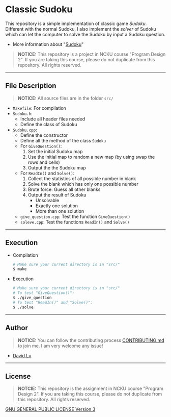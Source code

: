 # Classic Sudoku

This repository is a simple implementation of classic game *Sudoku*. Different with the normal Sudoku, I also implement the *solver* of Sudoku which can let the computer to solve the Sudoku by input a Sudoku question.

* More information about "[Sudoku](https://en.wikipedia.org/wiki/Sudoku)"

> **NOTICE:** This repository is a project in NCKU course "Program Design 2". If you are taking this course, please do not duplicate from this repository. All rights reserved.

---
## File Description

> **NOTICE:** All source files are in the folder `src/`

* `Makefile`: For compilation
* `Sudoku.h`:
	- Include all header files needed
	- Define the class of Sudoku
* `Sudoku.cpp`:
	- Define the constructor
	- Define all the method of the class `Sudoku`
	- For `GiveQuestion()`:
		1. Set the initial Sudoku map
		2. Use the initial map to random a new map (by using swap the rows and cells)
		3. Output the the Sudoku map
	- For `ReadIn()` and `Solve()`:
		1. Collect the statistics of all possible number in blank
		2. Solve the blank which has only one possible number
		3. Brute force: Guess all other blanks
		4. Output the result of Sudoku
			* Unsolvable
			* Exactly one solution
			* More than one solution
	- `give_question.cpp`: Test the function `GiveQuestion()`
	- `soleve.cpp`: Test the functions `ReadIn()` and `Solve()`

---
## Execution

* Compilation
    ```bash
    # Make sure your current directory is in "src/"
    $ make
    ```
* Execution
    ```bash
    # Make sure your current directory is in "src/"
    # To test "GiveQuestion()":
    $ ./give_question
    # To test "ReadIn()" and "Solve()":
    $ ./solve
    ```

---
## Author

> **NOTICE:** You can follow the contributing process [CONTRIBUTING.md](CONTRIBUTING.md) to join me. I am very welcome any issue!

* [David Lu](http://github.com/yungshenglu)

---
## License

> **NOTCIE:** This repository is the assignment in NCKU course "Program Design 2". If you are taking this course, please do not duplicate from this repository. All rights reserved.

[GNU GENERAL PUBLIC LICENSE Version 3](LICENSE)
